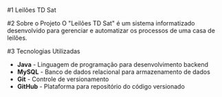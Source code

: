 #1 Leilões TD Sat

#2 Sobre o Projeto
O "Leilões TD Sat" é um sistema informatizado desenvolvido para gerenciar e automatizar os processos de uma casa de leilões.

#3 Tecnologias Utilizadas
- **Java** - Linguagem de programação para desenvolvimento backend
- **MySQL** - Banco de dados relacional para armazenamento de dados
- **Git** - Controle de versionamento
- **GitHub** - Plataforma para repositório do código versionado
